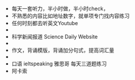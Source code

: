 - 每天一套听力，半小时做，半小时check，
- 不熟悉的内容比如地址数字，就单项专门找内容练习
- 任何时刻都去听英文Youtube
-
- 科学新闻报道 Science Daily Website
-
- 作文，背诵模版，背诵加分句式，提高词汇量
-
- 口语 ieltspeaking 雅思哥 每天三道题练习
- 阿卡索